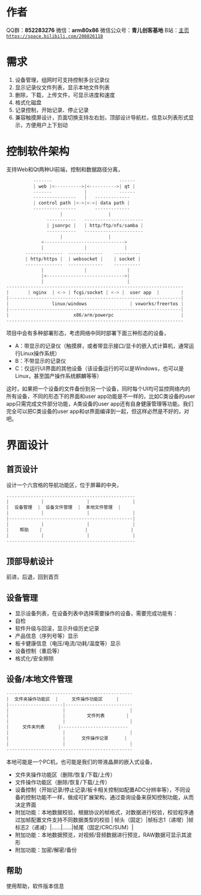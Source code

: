 ﻿# 作者
QQ群：**852283276**
微信：**arm80x86**
微信公众号：**青儿创客基地**
B站：[主页 `https://space.bilibili.com/208826118`](https://space.bilibili.com/208826118)

# 需求
1. 设备管理，组网时可支持控制多台记录仪
2. 显示记录仪文件列表，显示本地文件列表
3. 删除，下载，上传文件，可显示进度和速度
4. 格式化磁盘
5. 记录控制，开始记录、停止记录
6. 兼容触摸屏设计，页面切换支持左右划，顶部设计导航栏，信息以列表形式显示，方便用户上下划动

# 控制软件架构
支持Web和Qt两种UI前端，控制和数据路径分离，
```c
          -------                         ------
          | web |<---------->|<---------->| qt |
          -------            |            ------
          ----------------   |   -------------
          | control path |<->|<->| data path |                            
          ----------------       -------------
                    |                 |
               -----------   ----------------------
               | jsonrpc |   | http/ftp/nfs/samba |            
               -----------   ----------------------
                    |                 |
             <------------------------------>
             |               |              |
       --------------  -------------    ----------
       | http/https |  | websocket |    | socket |
       --------------  -------------    ----------
             |               |               |
             |<----------------------------->|                                      
             |                               |                      
------------------------------------------------------------------
|       | nginx  | <-> | fcgi/socket | <-> |  user app  |        |
|----------------------------------------------------------------|
|                linux/windows                | vxworks/freertos |
|----------------------------------------------------------------|
|                        x86/arm/powerpc                         |
------------------------------------------------------------------
```
项目中会有多种部署形态，考虑网络中同时部署下面三种形态的设备，
 - A：带显示的记录仪（触摸屏，或者带显示接口/显卡的嵌入式计算机，通常运行Linux操作系统）
 - B：不带显示的记录仪
 - C：仅运行UI界面的其他设备（该设备运行的可以是Windows，也可以是Linux，甚至国产操作系统麒麟等等）

这时，如果把一个设备的文件备份到另一个设备，同时每个UI均可监控网络内的所有设备，不同的形态下的界面和user app功能是不一样的，比如C类设备的user app只需完成文件部分功能，A类设备的user app还有自身健康管理等功能。我们完全可以把C类设备的user app和qt界面编译到一起，但这样必然是不好的，对吧。

# 界面设计
## 首页设计
设计一个六宫格的导航功能区，位于屏幕的中央，
```c
------------------------------------------------
|            |                |                |
|  设备管理  |  设备文件管理  |  本地文件管理  |
|            |                |                |
|----------------------------------------------|
|            |                |                |
|    帮助    |                |                |
|            |                |                |
------------------------------------------------
```
## 顶部导航设计
前进，后退，回到首页
## 设备管理
- 显示设备列表，在设备列表中选择需要操作的设备，需要完成功能有：
- 自检
- 软件升级与回滚，显示升级历史记录
- 产品信息（序列号等）显示
- 板卡健康信息（电压/电流/功耗/温度等）显示
- 设备控制（重启等）
- 格式化/安全擦除
## 设备/本地文件管理
```c
-----------------------------------------------
|  文件夹操作功能区  |     文件操作功能区     |
|--------------------|-------------------------
|                    |                        |
|                    |        文件列表        |
|                    |                        |
|     文件夹列表     |-------------------------
|                    |                        |
|                    |      文件操作记录      |
|                    |                        |
-----------------------------------------------
```
本地可能是一个PC机，也可能是我们的带液晶屏的嵌入式设备，
- 文件夹操作功能区（删除/恢复/下载/上传）
- 文件操作功能区（删除/恢复/下载/上传）
- 设备控制（开始记录/停止记录/板卡相关控制如配置ADC分辨率等），不同设备的控制功能不一样，做成可扩展架构，通过查询设备来获知控制功能，从而决定界面
- 附加功能：本地数据校验，根据协议的帧格式，对数据进行校验，校验程序通过加帧配置文件支持不同数据类型的校验
  | 帧头（固定）|帧标志1（递增）|帧标志2（递减）|......|......|帧尾（固定/CRC/SUM）|
- 附加功能：本地数据预览，对视频/音频数据进行预览，RAW数据可显示其波形
- 附加功能：加密/解密/备份
## 帮助
使用帮助，软件版本信息
